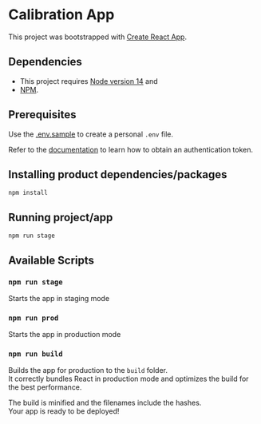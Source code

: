 # Calibration App

This project was bootstrapped with [Create React App](https://github.com/facebook/create-react-app).

## Dependencies

- This project requires [Node version 14](https://nodejs.org/dist/) and
- [NPM](https://docs.npmjs.com/).

## Prerequisites

Use the [.env.sample](./.env.sample) to create a personal `.env` file.

Refer to the [documentation](https://wiki.airqo.net/#/../api/users?id=login) to learn how to obtain an authentication token.

## Installing product dependencies/packages

```
npm install
```

## Running project/app

```
npm run stage
```

## Available Scripts

### `npm run stage`

Starts the app in staging mode

### `npm run prod`

Starts the app in production mode

### `npm run build`

Builds the app for production to the `build` folder.\
It correctly bundles React in production mode and optimizes the build for the best performance.

The build is minified and the filenames include the hashes.\
Your app is ready to be deployed!
